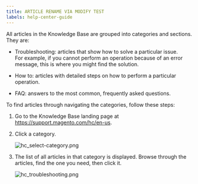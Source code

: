 ```yaml
---
title: ARTICLE RENAME VIA MODIFY TEST
labels: help-center-guide
---
```


All articles in the Knowledge Base are grouped into categories and sections. They are:

* Troubleshooting: articles that show how to solve a particular issue.   
    For example, if you cannot perform an operation because of an error message, this is where you might find the solution.  
      
    
* How to: articles with detailed steps on how to perform a particular operation.  
      
    
* FAQ: answers to the most common, frequently asked questions.

To find articles through navigating the categories, follow these steps:

1. Go to the Knowledge Base landing page at <https://support.magento.com/hc/en-us>.
1. Click a category.  
      
    ![hc_select-category.png](https://support.magento.com/hc/article_attachments/360016478792/hc_select-category.png)  
      
    
1. The list of all articles in that category is displayed. Browse through the articles, find the one you need, then click it.  
      
    ![hc_troubleshooting.png](https://support.magento.com/hc/article_attachments/360016530131/hc_troubleshooting.png)  
      
      
    
